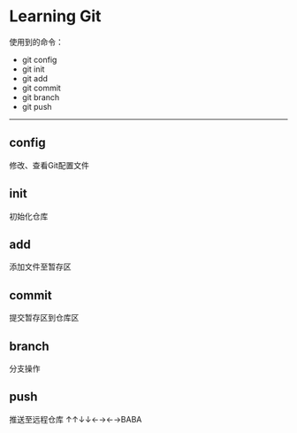 # Learning Git
使用到的命令：
- git config
- git init
- git add    
- git commit
- git branch
- git push
***
## config
修改、查看Git配置文件
## init
初始化仓库
## add
添加文件至暂存区
## commit
提交暂存区到仓库区
## branch
分支操作
## push
推送至远程仓库
↑↑↓↓←→←→BABA
    
